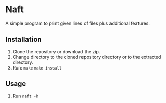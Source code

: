 # Naft
A simple program to print given lines of files plus additional features.

## Installation
1. Clone the repository or download the zip.
2. Change directory to the cloned repository directory or to the extracted directory.
3. Run:
        ``make``
        ``make install``

## Usage
1. Run ``naft -h``

